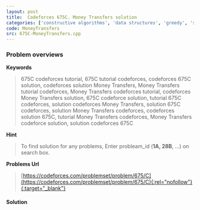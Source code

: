 ```yaml
---
layout: post
title:  Codeforces 675C. Money Transfers solution
categories: ['constructive algorithms', 'data structures', 'greedy', 'sortings']
code: MoneyTransfers
src: 675C-MoneyTransfers.cpp
---
```

### **Problem overviews**

**Keywords**
> 675C codeforces tutorial, 675C tutorial codeforces, codeforces 675C solution, codeforces solution Money Transfers, Money Transfers tutorial codeforces, Money Transfers codeforces tutorial, codeforces Money Transfers solution, 675C codeforce solution, tutorial 675C codeforces, solution codeforces Money Transfers, solution 675C codeforces, solution Money Transfers codeforces, codeforces solution 675C, tutorial Money Transfers codeforces, Money Transfers codeforce solution, solution codeforces 675C

**Hint**
> To find solution for any problems, Enter probleam_id (**1A, 28B**, ...) on search box. 

**Problems Url**
> [https://codeforces.com/problemset/problem/675/C](https://codeforces.com/problemset/problem/675/C){:rel="nofollow"}{:target="_blank"}

#### **Solution**




